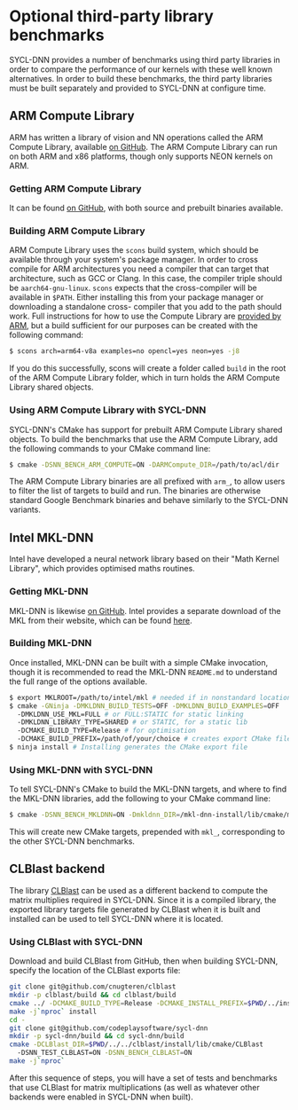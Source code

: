 # Optional third-party library benchmarks

SYCL-DNN provides a number of benchmarks using third party libraries in order
to compare the performance of our kernels with these well known alternatives.
In order to build these benchmarks, the third party libraries must be built
separately and provided to SYCL-DNN at configure time.

## ARM Compute Library

ARM has written a library of vision and NN operations called the ARM Compute
Library, available [on GitHub](https://github.com/ARM-software/ComputeLibrary).
The ARM Compute Library can run on both ARM and x86 platforms, though only
supports NEON kernels on ARM.

### Getting ARM Compute Library

It can be found [on GitHub](https://github.com/ARM-software/ComputeLibrary),
with both source and prebuilt binaries available.

### Building ARM Compute Library

ARM Compute Library uses the `scons` build system, which should be available
through your system's package manager. In order to cross compile for ARM
architectures you need a compiler that can target that architecture, such as
GCC or Clang. In this case, the compiler triple should be `aarch64-gnu-linux`.
`scons` expects that the cross-compiler will be available in `$PATH`. Either
installing this from your package manager or downloading a standalone cross-
compiler that you add to the path should work. Full instructions for how to
use the Compute Library are [provided by
ARM](https://arm-software.github.io/ComputeLibrary/v18.11/index.xhtml), but
a build sufficient for our purposes can be created with the following command:
```bash
$ scons arch=arm64-v8a examples=no opencl=yes neon=yes -j8
```
If you do this successfully, scons will create a folder called `build` in the
root of the ARM Compute Library folder, which in turn holds the ARM Compute
Library shared objects.

### Using ARM Compute Library with SYCL-DNN

SYCL-DNN's CMake has support for prebuilt ARM Compute Library shared objects.
To build the benchmarks that use the ARM Compute Library, add the following
commands to your CMake command line:
```bash
$ cmake -DSNN_BENCH_ARM_COMPUTE=ON -DARMCompute_DIR=/path/to/acl/dir
```
The ARM Compute Library binaries are all prefixed with `arm_`, to allow users
to filter the list of targets to build and run. The binaries are otherwise
standard Google Benchmark binaries and behave similarly to the SYCL-DNN
variants.

## Intel MKL-DNN

Intel have developed a neural network library based on their "Math Kernel
Library", which provides optimised maths routines.

### Getting MKL-DNN

MKL-DNN is likewise [on GitHub](https://github.com/intel/mkl-dnn). Intel
provides a separate download of the MKL from their website, which can be
found [here](https://software.intel.com/en-us/mkl).

### Building MKL-DNN

Once installed, MKL-DNN can be built with a simple CMake invocation,
though it is recommended to read the MKL-DNN `README.md` to understand
the full range of the options available.

```bash
$ export MKLROOT=/path/to/intel/mkl # needed if in nonstandard location
$ cmake -GNinja -DMKLDNN_BUILD_TESTS=OFF -DMKLDNN_BUILD_EXAMPLES=OFF
  -DMKLDNN_USE_MKL=FULL # or FULL:STATIC for static linking
  -DMKLDNN_LIBRARY_TYPE=SHARED # or STATIC, for a static lib
  -DCMAKE_BUILD_TYPE=Release # for optimisation
  -DCMAKE_BUILD_PREFIX=/path/of/your/choice # creates export CMake file
$ ninja install # Installing generates the CMake export file
```

### Using MKL-DNN with SYCL-DNN

To tell SYCL-DNN's CMake to build the MKL-DNN targets, and where to find
the MKL-DNN libraries, add the following to your CMake command line:
```bash
$ cmake -DSNN_BENCH_MKLDNN=ON -Dmkldnn_DIR=/mkl-dnn-install/lib/cmake/mkldnn
```
This will create new CMake targets, prepended with `mkl_`, corresponding
to the other SYCL-DNN benchmarks.

## CLBlast backend

The library [CLBlast](https://github.com/cnugteren/clblast) can be used as a
different backend to compute the matrix multiplies required in SYCL-DNN. Since
it is a compiled library, the exported library targets file generated by
CLBlast when it is built and installed can be used to tell SYCL-DNN where it is
located.

### Using CLBlast with SYCL-DNN

Download and build CLBlast from GitHub, then when building SYCL-DNN, specify
the location of the CLBlast exports file:

```bash
git clone git@github.com/cnugteren/clblast
mkdir -p clblast/build && cd clblast/build
cmake ../ -DCMAKE_BUILD_TYPE=Release -DCMAKE_INSTALL_PREFIX=$PWD/../install
make -j`nproc` install
cd -
git clone git@github.com/codeplaysoftware/sycl-dnn
mkdir -p sycl-dnn/build && cd sycl-dnn/build
cmake -DCLBlast_DIR=$PWD/../../clblast/install/lib/cmake/CLBlast
  -DSNN_TEST_CLBLAST=ON -DSNN_BENCH_CLBLAST=ON
make -j`nproc`
```

After this sequence of steps, you will have a set of tests and benchmarks that
use CLBlast for matrix multiplications (as well as whatever other backends were
enabled in SYCL-DNN when built).
